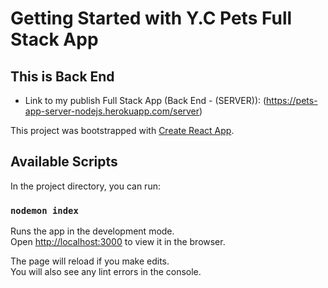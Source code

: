 # Getting Started with Y.C Pets Full Stack App

## This is Back End

- Link to my publish Full Stack App (Back End - (SERVER)): (https://pets-app-server-nodejs.herokuapp.com/server)

This project was bootstrapped with [Create React App](https://github.com/facebook/create-react-app).

## Available Scripts

In the project directory, you can run:

### `nodemon index`

Runs the app in the development mode.\
Open [http://localhost:3000](http://localhost:5000) to view it in the browser.

The page will reload if you make edits.\
You will also see any lint errors in the console.
